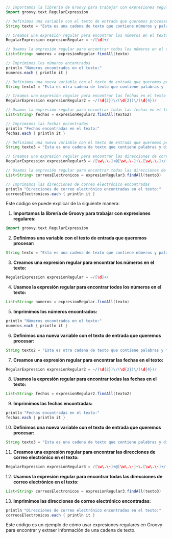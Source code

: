 ```groovy
// Importamos la librería de Groovy para trabajar con expresiones regulares
import groovy.text.RegularExpression

// Definimos una variable con el texto de entrada que queremos procesar
String texto = "Esta es una cadena de texto que contiene números y palabras."

// Creamos una expresión regular para encontrar los números en el texto
RegularExpression expresionRegular = ~/[\d]+/

// Usamos la expresión regular para encontrar todos los números en el texto
List<String> numeros = expresionRegular.findAll(texto)

// Imprimimos los números encontrados
println "Números encontrados en el texto:"
numeros.each { println it }

// Definimos una nueva variable con el texto de entrada que queremos procesar
String texto2 = "Esta es otra cadena de texto que contiene palabras y fechas."

// Creamos una expresión regular para encontrar las fechas en el texto
RegularExpression expresionRegular2 = ~/(\d{2})\/(\d{2})\/(\d{4})/

// Usamos la expresión regular para encontrar todas las fechas en el texto
List<String> fechas = expresionRegular2.findAll(texto2)

// Imprimimos las fechas encontradas
println "Fechas encontradas en el texto:"
fechas.each { println it }

// Definimos una nueva variable con el texto de entrada que queremos procesar
String texto3 = "Esta es una cadena de texto que contiene palabras y direcciones de correo electrónico."

// Creamos una expresión regular para encontrar las direcciones de correo electrónico en el texto
RegularExpression expresionRegular3 = /[\w\.\-]+@[\w\.\-]+\.[\w\.\-]+/

// Usamos la expresión regular para encontrar todas las direcciones de correo electrónico en el texto
List<String> correosElectronicos = expresionRegular3.findAll(texto3)

// Imprimimos las direcciones de correo electrónico encontradas
println "Direcciones de correo electrónico encontradas en el texto:"
correosElectronicos.each { println it }
```

Este código se puede explicar de la siguiente manera:

1. **Importamos la librería de Groovy para trabajar con expresiones regulares:**

```groovy
import groovy.text.RegularExpression
```

2. **Definimos una variable con el texto de entrada que queremos procesar:**

```groovy
String texto = "Esta es una cadena de texto que contiene números y palabras."
```

3. **Creamos una expresión regular para encontrar los números en el texto:**

```groovy
RegularExpression expresionRegular = ~/[\d]+/
```

4. **Usamos la expresión regular para encontrar todos los números en el texto:**

```groovy
List<String> numeros = expresionRegular.findAll(texto)
```

5. **Imprimimos los números encontrados:**

```groovy
println "Números encontrados en el texto:"
numeros.each { println it }
```

6. **Definimos una nueva variable con el texto de entrada que queremos procesar:**

```groovy
String texto2 = "Esta es otra cadena de texto que contiene palabras y fechas."
```

7. **Creamos una expresión regular para encontrar las fechas en el texto:**

```groovy
RegularExpression expresionRegular2 = ~/(\d{2})\/(\d{2})\/(\d{4})/
```

8. **Usamos la expresión regular para encontrar todas las fechas en el texto:**

```groovy
List<String> fechas = expresionRegular2.findAll(texto2)
```

9. **Imprimimos las fechas encontradas:**

```groovy
println "Fechas encontradas en el texto:"
fechas.each { println it }
```

10. **Definimos una nueva variable con el texto de entrada que queremos procesar:**

```groovy
String texto3 = "Esta es una cadena de texto que contiene palabras y direcciones de correo electrónico."
```

11. **Creamos una expresión regular para encontrar las direcciones de correo electrónico en el texto:**

```groovy
RegularExpression expresionRegular3 = /[\w\.\-]+@[\w\.\-]+\.[\w\.\-]+/
```

12. **Usamos la expresión regular para encontrar todas las direcciones de correo electrónico en el texto:**

```groovy
List<String> correosElectronicos = expresionRegular3.findAll(texto3)
```

13. **Imprimimos las direcciones de correo electrónico encontradas:**

```groovy
println "Direcciones de correo electrónico encontradas en el texto:"
correosElectronicos.each { println it }
```

Este código es un ejemplo de cómo usar expresiones regulares en Groovy para encontrar y extraer información de una cadena de texto.